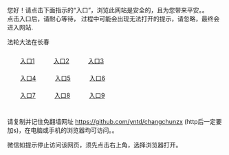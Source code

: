 您好！请点击下面指示的“入口”，浏览此网站是安全的，且为您带来平安。。 <br/>
点击入口后，请耐心等待， 过程中可能会出现无法打开的提示，请忽略，最终会进入网站. </br>

法轮大法在长春<br/>
<div style="padding:10px"><a style="margin:20px" target="_blank" href="https://d2x1dvlcnz2vhw.cloudfront.net/2Qpsp?nxlpithq" id="ccLink1" rel="nofollow">入口1</a> <a target="_blank" style="margin:20px" href="https://d3oi865ufiiy2t.cloudfront.net/2Qpsp?moeam" id="ccLink2" rel="nofollow">入口2</a> <a style="margin:20px" target="_blank" href="https://doq8isb9px65u.cloudfront.net/2Qpsp?cmpmvial" id="ccLink3" rel="nofollow">入口3</a></div>

<div style="padding:10px" ><a style="margin:20px" target="_blank" href="https://d2x1dvlcnz2vhw.cloudfront.net/2Qpsp?nxlpithq" id="ccLink4" rel="nofollow">入口4</a> <a style="margin:20px" href="https://d3oi865ufiiy2t.cloudfront.net/2Qpsp?moeam" target="_blank" id="ccLink5" rel="nofollow">入口5</a> <a style="margin:20px" href="https://doq8isb9px65u.cloudfront.net/2Qpsp?cmpmvial" target="_blank" id="ccLink6" rel="nofollow">入口6</a></div>

<div style="padding:10px"><a style="margin:20px" target="_blank" href="https://d2x1dvlcnz2vhw.cloudfront.net/2Qpsp?nxlpithq" id="ccLink7" rel="nofollow">入口7</a> <a style="margin:20px" href="https://d3oi865ufiiy2t.cloudfront.net/2Qpsp?moeam" target="_blank" id="ccLink8" rel="nofollow">入口8</a> <a style="margin:20px" target="_blank" href="https://doq8isb9px65u.cloudfront.net/2Qpsp?cmpmvial" id="ccLink9" rel="nofollow">入口9</a></div>

<br/>



请复制并记住免翻墙网址 https://github.com/yntd/changchunzx (http后一定要加s)，在电脑或手机的浏览器均可访问。。<br/>

微信如提示停止访问该网页，须先点击右上角，选择浏览器打开。
